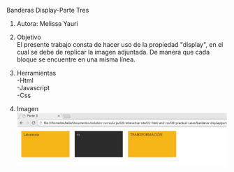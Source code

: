Banderas Display-Parte Tres

1. Autora: Melissa Yauri

2. Objetivo  
El presente trabajo consta de hacer uso de la propiedad "display", en el cual se debe de replicar la imagen adjuntada. De manera que cada bloque se encuentre en una misma línea.

3. Herramientas   
-Html   
-Javascript  
-Css

4. Imagen  
![recursos](assets/img/display_parte3.JPG)

